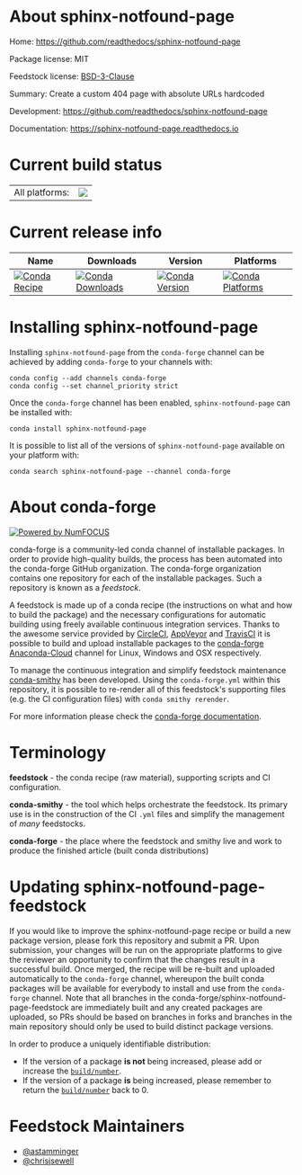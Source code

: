 About sphinx-notfound-page
==========================

Home: https://github.com/readthedocs/sphinx-notfound-page

Package license: MIT

Feedstock license: [BSD-3-Clause](https://github.com/conda-forge/sphinx-notfound-page-feedstock/blob/master/LICENSE.txt)

Summary: Create a custom 404 page with absolute URLs hardcoded

Development: https://github.com/readthedocs/sphinx-notfound-page

Documentation: https://sphinx-notfound-page.readthedocs.io

Current build status
====================


<table><tr><td>All platforms:</td>
    <td>
      <a href="https://dev.azure.com/conda-forge/feedstock-builds/_build/latest?definitionId=12079&branchName=master">
        <img src="https://dev.azure.com/conda-forge/feedstock-builds/_apis/build/status/sphinx-notfound-page-feedstock?branchName=master">
      </a>
    </td>
  </tr>
</table>

Current release info
====================

| Name | Downloads | Version | Platforms |
| --- | --- | --- | --- |
| [![Conda Recipe](https://img.shields.io/badge/recipe-sphinx--notfound--page-green.svg)](https://anaconda.org/conda-forge/sphinx-notfound-page) | [![Conda Downloads](https://img.shields.io/conda/dn/conda-forge/sphinx-notfound-page.svg)](https://anaconda.org/conda-forge/sphinx-notfound-page) | [![Conda Version](https://img.shields.io/conda/vn/conda-forge/sphinx-notfound-page.svg)](https://anaconda.org/conda-forge/sphinx-notfound-page) | [![Conda Platforms](https://img.shields.io/conda/pn/conda-forge/sphinx-notfound-page.svg)](https://anaconda.org/conda-forge/sphinx-notfound-page) |

Installing sphinx-notfound-page
===============================

Installing `sphinx-notfound-page` from the `conda-forge` channel can be achieved by adding `conda-forge` to your channels with:

```
conda config --add channels conda-forge
conda config --set channel_priority strict
```

Once the `conda-forge` channel has been enabled, `sphinx-notfound-page` can be installed with:

```
conda install sphinx-notfound-page
```

It is possible to list all of the versions of `sphinx-notfound-page` available on your platform with:

```
conda search sphinx-notfound-page --channel conda-forge
```


About conda-forge
=================

[![Powered by NumFOCUS](https://img.shields.io/badge/powered%20by-NumFOCUS-orange.svg?style=flat&colorA=E1523D&colorB=007D8A)](http://numfocus.org)

conda-forge is a community-led conda channel of installable packages.
In order to provide high-quality builds, the process has been automated into the
conda-forge GitHub organization. The conda-forge organization contains one repository
for each of the installable packages. Such a repository is known as a *feedstock*.

A feedstock is made up of a conda recipe (the instructions on what and how to build
the package) and the necessary configurations for automatic building using freely
available continuous integration services. Thanks to the awesome service provided by
[CircleCI](https://circleci.com/), [AppVeyor](https://www.appveyor.com/)
and [TravisCI](https://travis-ci.com/) it is possible to build and upload installable
packages to the [conda-forge](https://anaconda.org/conda-forge)
[Anaconda-Cloud](https://anaconda.org/) channel for Linux, Windows and OSX respectively.

To manage the continuous integration and simplify feedstock maintenance
[conda-smithy](https://github.com/conda-forge/conda-smithy) has been developed.
Using the ``conda-forge.yml`` within this repository, it is possible to re-render all of
this feedstock's supporting files (e.g. the CI configuration files) with ``conda smithy rerender``.

For more information please check the [conda-forge documentation](https://conda-forge.org/docs/).

Terminology
===========

**feedstock** - the conda recipe (raw material), supporting scripts and CI configuration.

**conda-smithy** - the tool which helps orchestrate the feedstock.
                   Its primary use is in the construction of the CI ``.yml`` files
                   and simplify the management of *many* feedstocks.

**conda-forge** - the place where the feedstock and smithy live and work to
                  produce the finished article (built conda distributions)


Updating sphinx-notfound-page-feedstock
=======================================

If you would like to improve the sphinx-notfound-page recipe or build a new
package version, please fork this repository and submit a PR. Upon submission,
your changes will be run on the appropriate platforms to give the reviewer an
opportunity to confirm that the changes result in a successful build. Once
merged, the recipe will be re-built and uploaded automatically to the
`conda-forge` channel, whereupon the built conda packages will be available for
everybody to install and use from the `conda-forge` channel.
Note that all branches in the conda-forge/sphinx-notfound-page-feedstock are
immediately built and any created packages are uploaded, so PRs should be based
on branches in forks and branches in the main repository should only be used to
build distinct package versions.

In order to produce a uniquely identifiable distribution:
 * If the version of a package **is not** being increased, please add or increase
   the [``build/number``](https://docs.conda.io/projects/conda-build/en/latest/resources/define-metadata.html#build-number-and-string).
 * If the version of a package **is** being increased, please remember to return
   the [``build/number``](https://docs.conda.io/projects/conda-build/en/latest/resources/define-metadata.html#build-number-and-string)
   back to 0.

Feedstock Maintainers
=====================

* [@astamminger](https://github.com/astamminger/)
* [@chrisjsewell](https://github.com/chrisjsewell/)

